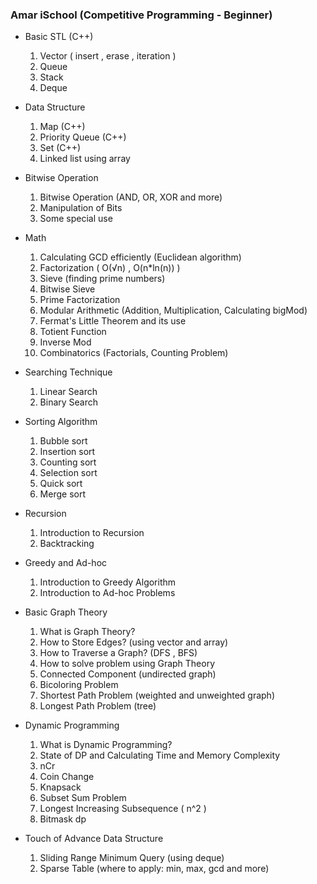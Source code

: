 ### Amar iSchool (Competitive Programming - Beginner)

- Basic STL (C++)
  1. Vector ( insert , erase , iteration )
  2. Queue
  3. Stack
  4. Deque

- Data Structure 
  1. Map (C++)
  2. Priority Queue (C++)
  3. Set (C++)
  4. Linked list using array

- Bitwise Operation
  1. Bitwise Operation (AND, OR, XOR and more)
  2. Manipulation of Bits
  3. Some special use

- Math
  1. Calculating GCD efficiently (Euclidean algorithm)
  2. Factorization ( O(√n) , O(n*ln(n)) )
  3. Sieve (finding prime numbers)
  4. Bitwise Sieve
  5. Prime Factorization
  6. Modular Arithmetic (Addition, Multiplication, Calculating bigMod)
  7. Fermat's Little Theorem and its use
  8. Totient Function
  9. Inverse Mod
  10. Combinatorics (Factorials, Counting Problem)
  
- Searching Technique
  1. Linear Search
  2. Binary Search

- Sorting Algorithm
  1. Bubble sort
  2. Insertion sort
  3. Counting sort
  4. Selection sort
  5. Quick sort
  6. Merge sort

- Recursion
  1. Introduction to Recursion
  2. Backtracking

- Greedy and Ad-hoc
  1. Introduction to Greedy Algorithm
  2. Introduction to Ad-hoc Problems

- Basic Graph Theory
  1. What is Graph Theory?
  2. How to Store Edges? (using vector and array)
  3. How to Traverse a Graph? (DFS , BFS)
  4. How to solve problem using Graph Theory
  5. Connected Component (undirected graph)
  6. Bicoloring Problem
  7. Shortest Path Problem (weighted and unweighted graph)
  8. Longest Path Problem (tree)


- Dynamic Programming
  1. What is Dynamic Programming?
  2. State of DP and Calculating Time and Memory Complexity
  3. nCr
  4. Coin Change
  5. Knapsack
  6. Subset Sum Problem
  7. Longest Increasing Subsequence ( n^2 )
  8. Bitmask dp

- Touch of Advance Data Structure
  1. Sliding Range Minimum Query (using deque)
  2. Sparse Table (where to apply: min, max, gcd and more)
